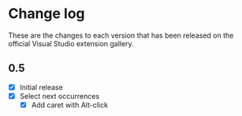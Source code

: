 # Change log

These are the changes to each version that has been released
on the official Visual Studio extension gallery.


## 0.5

- [x] Initial release
- [x] Select next occurrences
  - [x] Add caret with Alt-click